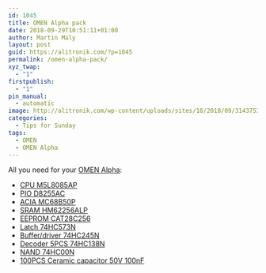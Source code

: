 ```yaml
---
id: 1045
title: OMEN Alpha pack
date: 2018-09-29T10:51:11+01:00
author: Martin Maly
layout: post
guid: https://alitronik.com/?p=1045
permalink: /omen-alpha-pack/
xyz_twap:
  - "1"
firstpublish:
  - "1"
pin_manual:
  - automatic
image: http://alitronik.com/wp-content/uploads/sites/18/2018/09/31437534_10155719197772496_3802059806680809472_n_m8o4FxzMdD.jpg
categories:
  - Tips for Sunday
tags:
  - OMEN
  - OMEN Alpha
---
```

All you need for your [OMEN Alpha](https://www.hackster.io/adent/omen-alpha-77f86b):

<li style="list-style-type: none">
  <ul>
    <li>
      <a href="http://s.click.aliexpress.com/e/GiBVflA" target="_parent">CPU M5L8085AP</a>
    </li>
    <li>
      <a href="http://s.click.aliexpress.com/e/cXImQMay" target="_parent">PIO D8255AC</a>
    </li>
    <li>
      <a href="http://s.click.aliexpress.com/e/cd996bMU" target="_parent">ACIA MC68B50P</a>
    </li>
    <li>
      <a href="http://s.click.aliexpress.com/e/fNotdZQ" target="_parent">SRAM HM62256ALP</a>
    </li>
    <li>
      <a href="http://s.click.aliexpress.com/e/bbFTfAOc" target="_parent">EEPROM CAT28C256</a>
    </li>
    <li>
      <a href="http://s.click.aliexpress.com/e/Q6aYm3W" target="_parent">Latch 74HC573N </a>
    </li>
    <li>
      <a href="http://s.click.aliexpress.com/e/MJnsn4G" target="_parent">Buffer/driver 74HC245N</a>
    </li>
    <li>
      <a href="http://s.click.aliexpress.com/e/bHu36DBS" target="_parent">Decoder 5PCS 74HC138N</a>
    </li>
    <li>
      <a href="http://s.click.aliexpress.com/e/bMPgbeJW" target="_parent">NAND 74HC00N</a>
    </li>
    <li>
      <a href="http://s.click.aliexpress.com/e/boLxr4LW" target="_parent">100PCS Ceramic capacitor 50V 100nF</a>
    </li>
  </ul>
</li>